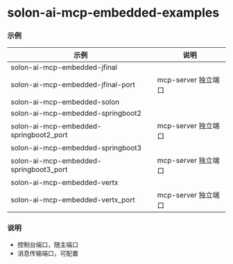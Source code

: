 # solon-ai-mcp-embedded-examples


### 示例





| 示例                                     | 说明               |
|----------------------------------------|------------------|
| solon-ai-mcp-embedded-jfinal           |                  |
| solon-ai-mcp-embedded-jfinal-port      | mcp-server 独立端口  |
| solon-ai-mcp-embedded-solon            |                  |
| solon-ai-mcp-embedded-springboot2      |                  |
| solon-ai-mcp-embedded-springboot2_port | mcp-server 独立端口  |
| solon-ai-mcp-embedded-springboot3      |                  |
| solon-ai-mcp-embedded-springboot3_port | mcp-server 独立端口  |
| solon-ai-mcp-embedded-vertx            |                  |
| solon-ai-mcp-embedded-vertx_port       | mcp-server 独立端口  |






### 说明

* 控制台端口，随主端口
* 消息传输端口，可配置